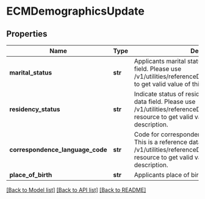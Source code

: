 # ECMDemographicsUpdate

## Properties
Name | Type | Description | Notes
------------ | ------------- | ------------- | -------------
**marital_status** | **str** | Applicants marital status. This is a reference data field. Please use /v1/utilities/referenceData/{maritalStatus} resource to get valid value of this field with description. | [optional] 
**residency_status** | **str** | Indicate status of residence. This is a reference data field. Please use /v1/utilities/referenceData/{residenceStatus} resource to get valid value of this field with description. | [optional] 
**correspondence_language_code** | **str** | Code for correspondence language of applicant. This is a reference data field. Please use /v1/utilities/referenceData/{spokenLanguageCode} resource to get valid value of this field with description. | [optional] 
**place_of_birth** | **str** | Applicants place of birth | [optional] 

[[Back to Model list]](../README.md#documentation-for-models) [[Back to API list]](../README.md#documentation-for-api-endpoints) [[Back to README]](../README.md)

